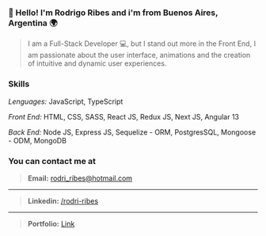 ### 👋 Hello! I'm Rodrigo Ribes and i'm from Buenos Aires, Argentina 🌍

>I am a Full-Stack Developer 💻, but I stand out more in the Front End, I am passionate about the user interface, animations and the creation of intuitive and dynamic user experiences.

### Skills
*Lenguages:*  JavaScript, TypeScript

*Front End:*  HTML, CSS, SASS, React JS, Redux JS, Next JS, Angular 13

*Back End:*  Node JS, Express JS, Sequelize - ORM, PostgresSQL, Mongoose - ODM, MongoDB


### You can contact me at
> **Email:** rodri_ribes@hotmail.com
---
> **Linkedin:** [/rodri-ribes](https://www.linkedin.com/in/rodrigo-ribes/)
---
> **Portfolio:** [Link](https://rodrigoribes.netlify.app/)  
